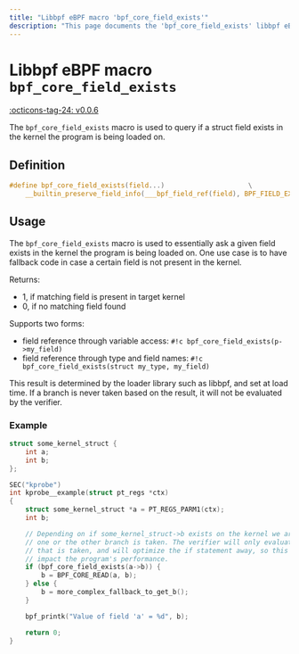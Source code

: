 ```yaml
---
title: "Libbpf eBPF macro 'bpf_core_field_exists'"
description: "This page documents the 'bpf_core_field_exists' libbpf eBPF macro, including its definition, usage, and examples."
---
```

# Libbpf eBPF macro `bpf_core_field_exists`

[:octicons-tag-24: v0.0.6](https://github.com/libbpf/libbpf/releases/tag/v0.0.6)

The `bpf_core_field_exists` macro is used to query if a struct field exists in the kernel the program is being loaded on.

## Definition

```c
#define bpf_core_field_exists(field...)					    \
	__builtin_preserve_field_info(___bpf_field_ref(field), BPF_FIELD_EXISTS)
```

## Usage

The `bpf_core_field_exists` macro is used to essentially ask a given field exists in the kernel the program is being loaded on. One use case is to have fallback code in case a certain field is not present in the kernel.

Returns:

* 1, if matching field is present in target kernel
* 0, if no matching field found

Supports two forms:

* field reference through variable access: `#!c bpf_core_field_exists(p->my_field)`
* field reference through type and field names: `#!c bpf_core_field_exists(struct my_type, my_field)`

This result is determined by the loader library such as libbpf, and set at load time. If a branch is never taken based on the result, it will not be evaluated by the verifier.

### Example

```c hl_lines="32 33"
struct some_kernel_struct {
    int a;
    int b;
};

SEC("kprobe")
int kprobe__example(struct pt_regs *ctx)
{
    struct some_kernel_struct *a = PT_REGS_PARM1(ctx);
    int b;

    // Depending on if some_kernel_struct->b exists on the kernel we are running on
    // one or the other branch is taken. The verifier will only evaluate the branch
    // that is taken, and will optimize the if statement away, so this does not
    // impact the program's performance.
    if (bpf_core_field_exists(a->b)) {
        b = BPF_CORE_READ(a, b);
    } else {
        b = more_complex_fallback_to_get_b();
    }

    bpf_printk("Value of field 'a' = %d", b);

    return 0;
}
```
